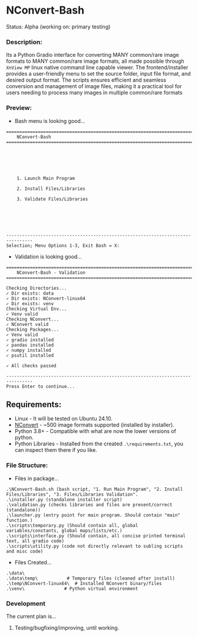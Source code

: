 # NConvert-Bash
Status: Alpha (working on: primary testing)


### Description:
Its a Python Gradio interface for converting MANY common/rare image formats to MANY common/rare image formats, all made possible through `XnView MP` linux native command line capable viewer. The frontend/installer provides a user-friendly menu to set the source folder, input file format, and desired output format. The scripts ensures efficient and seamless conversion and management of image files, making it a practical tool for users needing to process many images in multiple common/rare formats

### Preview:
- Bash menu is looking good...
```
================================================================================
    NConvert-Bash
================================================================================






    1. Launch Main Program 

    2. Install Files/Libraries 

    3. Validate Files/Libraries 






--------------------------------------------------------------------------------
Selection; Menu Options 1-3, Exit Bash = X: 

```
- Validation is looking good...
```
================================================================================
    NConvert-Bash - Validation
================================================================================

Checking Directories...
✓ Dir exists: data
✓ Dir exists: NConvert-linux64
✓ Dir exists: venv
Checking Virtual Env...
✓ Venv valid
Checking NConvert...
✓ NConvert valid
Checking Packages...
✓ Venv valid
✓ gradio installed
✓ pandas installed
✓ numpy installed
✓ psutil installed

✓ All checks passed

--------------------------------------------------------------------------------
Press Enter to continue...

```

## Requirements:
- Linux - It will be tested on Ubuntu 24.10.
- [NConvert](https://www.xnview.com/en/nconvert) - ~500 image formats supported (installed by installer).
- Python 3.8+ - Compatible with what are now the lower versions of python.
- Python Libraries - Installed from the created `.\requirements.txt`, you can inspect them there if you like.

### File Structure:
- Files in package...
```
.\NConvert-Bash.sh (bash script, "1. Run Main Program", "2. Install Files/Libraries", "3. Files/Libraries Validation".  
.\installer.py (standalone installer script)
.\validation.py (checks libraries and files are present/correct (standalone))
.\launcher.py (entry point for main program. Should contain "main" function.) 
.\scripts\temporary.py (Should contain all, global variables/constants, global maps/lists/etc.)
.\scripts\interface.py (Should contain, all concise printed terminal text, all gradio code)
.\scripts\utility.py (code not directly relevant to subling scripts and misc code)
```
- Files Created...
```
.\data\
.\data\temp\           # Temporary files (cleaned after install)
.\temp\NConvert-linux64\  # Installed NConvert binary/files
.\venv\               # Python virtual environment 
```

### Development
The current plan is...
1. Testing/bugfixing/improving, until working.
